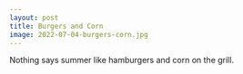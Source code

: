 ```yaml
---
layout: post
title: Burgers and Corn
image: 2022-07-04-burgers-corn.jpg
---
```


Nothing says summer like hamburgers and corn on the grill.  
